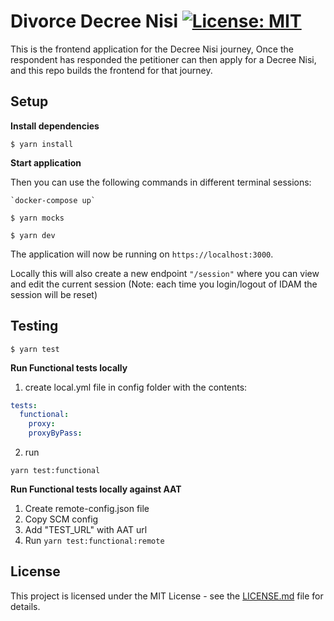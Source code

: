 # Divorce Decree Nisi [![License: MIT](https://img.shields.io/badge/License-MIT-yellow.svg)](https://opensource.org/licenses/MIT)

This is the frontend application for the Decree Nisi journey, Once the respondent has responded the petitioner can then apply for a Decree Nisi, and this repo builds the frontend for that journey.

## Setup

**Install dependencies**

```shell
$ yarn install
```


**Start application**

Then you can use the following commands in different terminal sessions:

```shell
`docker-compose up`
```

```shell
$ yarn mocks
```

```shell
$ yarn dev
```

The application will now be running on ```https://localhost:3000```.

Locally this will also create a new endpoint ```"/session"``` where you can view and edit the current session
(Note: each time you login/logout of IDAM the session will be reset)

## Testing

```shell
$ yarn test
```

**Run Functional tests locally**

1. create local.yml file in config folder with the contents:
```yml
tests:
  functional:
    proxy:
    proxyByPass:
```

2. run
```shell
yarn test:functional
```

**Run Functional tests locally against AAT**

1. Create remote-config.json file
2. Copy SCM config
3. Add "TEST_URL" with AAT url
4. Run `yarn test:functional:remote`

## License

This project is licensed under the MIT License - see the [LICENSE.md](LICENSE.md) file for details.
